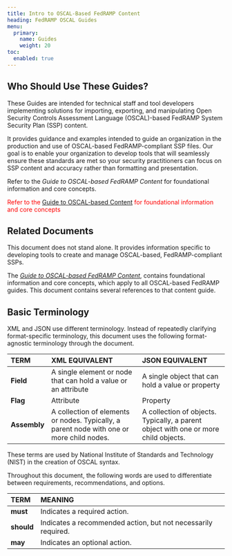 ```yaml
---
title: Intro to OSCAL-Based FedRAMP Content
heading: FedRAMP OSCAL Guides
menu:
  primary:
    name: Guides
    weight: 20
toc:
  enabled: true
---
```


## Who Should Use These Guides?
These Guides are intended for technical staff and tool developers implementing solutions for importing, exporting, and manipulating Open Security Controls Assessment Language (OSCAL)-based FedRAMP System Security Plan (SSP) content.

It provides guidance and examples intended to guide an organization in the production and use of OSCAL-based FedRAMP-compliant SSP files. Our goal is to enable your organization to develop tools that will seamlessly ensure these standards are met so your security practitioners can focus on SSP content and accuracy rather than formatting and presentation.

Refer to the *Guide to OSCAL-based FedRAMP Content* for foundational information and core concepts.

<!-- <img style="float: right;" src="/img/refer-to.png"> -->

<div class='callout'>
  <span style="color: red">Refer to the <a href="https://github.com/GSA/fedramp-automation/blob/master/documents/Guide_to_OSCAL-based_FedRAMP_Content.pdf">Guide to OSCAL-based Content</a> for foundational information and core concepts</span>
</div>

## Related Documents
This document does not stand alone. It provides information specific to developing tools to create and manage OSCAL-based, FedRAMP-compliant SSPs. 

The [*Guide to OSCAL-based FedRAMP Content*](https://github.com/GSA/fedramp-automation/raw/master/documents/Guide_to_OSCAL-based_FedRAMP_Content.pdf), contains foundational information and core concepts, which apply to all OSCAL-based FedRAMP guides. This document contains several references to that content guide.

## Basic Terminology
XML and JSON use different terminology. Instead of repeatedly clarifying format-specific terminology, this document uses the following format-agnostic terminology through the document. 

|**TERM**|**XML EQUIVALENT**|**JSON EQUIVALENT**|
| :- | :- | :- |
|**Field**|A single element or node that can hold a value or an attribute|A single object that can hold a value or property|
|**Flag**|Attribute|Property|
|**Assembly**|A collection of elements or nodes. Typically, a parent node with one or more child nodes.|A collection of objects. Typically, a parent object with one or more child objects.|

These terms are used by National Institute of Standards and Technology (NIST) in the creation of OSCAL syntax.

Throughout this document, the following words are used to differentiate between requirements, recommendations, and options.

|**TERM**|**MEANING**|
| :- | :- |
|**must**|Indicates a required action.|
|**should**|Indicates a recommended action, but not necessarily required.|
|**may**|Indicates an optional action.|
